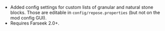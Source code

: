- Added config settings for custom lists of granular and natural stone blocks. Those are editable in `config/repose.properties` (but not on the mod config GUI).
- Requires Farseek 2.0+.
